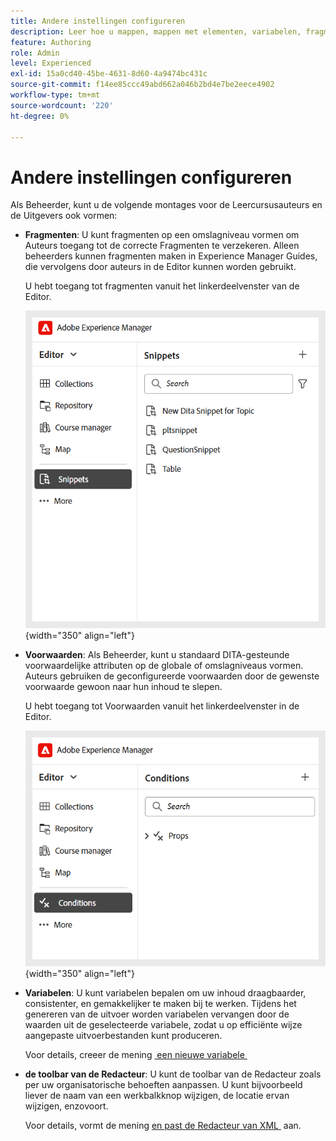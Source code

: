 ```yaml
---
title: Andere instellingen configureren
description: Leer hoe u mappen, mappen met elementen, variabelen, fragmenten, voorwaarden en meer configureert voor verschillende afdelingen in Experience Manager Guides.
feature: Authoring
role: Admin
level: Experienced
exl-id: 15a0cd40-45be-4631-8d60-4a9474bc431c
source-git-commit: f14ee85ccc49abd662a046b2bd4e7be2eece4902
workflow-type: tm+mt
source-wordcount: '220'
ht-degree: 0%

---
```


# Andere instellingen configureren

Als Beheerder, kunt u de volgende montages voor de Leercursusauteurs en de Uitgevers ook vormen:

- **Fragmenten**: U kunt fragmenten op een omslagniveau vormen om Auteurs toegang tot de correcte Fragmenten te verzekeren. Alleen beheerders kunnen fragmenten maken in Experience Manager Guides, die vervolgens door auteurs in de Editor kunnen worden gebruikt.

  U hebt toegang tot fragmenten vanuit het linkerdeelvenster van de Editor.

  ![](assets/create-snippets.png){width="350" align="left"}
- **Voorwaarden**: Als Beheerder, kunt u standaard DITA-gesteunde voorwaardelijke attributen op de globale of omslagniveaus vormen. Auteurs gebruiken de geconfigureerde voorwaarden door de gewenste voorwaarde gewoon naar hun inhoud te slepen.

  U hebt toegang tot Voorwaarden vanuit het linkerdeelvenster in de Editor.

  ![](assets/create-conditions.png){width="350" align="left"}
- **Variabelen**: U kunt variabelen bepalen om uw inhoud draagbaarder, consistenter, en gemakkelijker te maken bij te werken. Tijdens het genereren van de uitvoer worden variabelen vervangen door de waarden uit de geselecteerde variabele, zodat u op efficiënte wijze aangepaste uitvoerbestanden kunt produceren.

  Voor details, creeer de mening [&#x200B; een nieuwe variabele &#x200B;](../native-pdf/native-pdf-variables.md#create-a-new-variable)

- **de toolbar van de Redacteur**: U kunt de toolbar van de Redacteur zoals per uw organisatorische behoeften aanpassen. U kunt bijvoorbeeld liever de naam van een werkbalkknop wijzigen, de locatie ervan wijzigen, enzovoort.

  Voor details, vormt de mening [&#x200B; en past de Redacteur van XML &#x200B;](../cs-install-guide/conf-folder-level.md#configure-and-customize-the-xml-editor-id2065g300o5z) aan.

